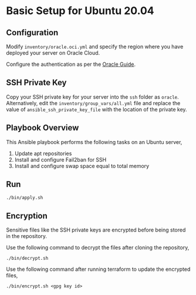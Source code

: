 # Basic Setup for Ubuntu 20.04

## Configuration

Modify `inventory/oracle.oci.yml` and specify the region where you have deployed your server on Oracle Cloud.

Configure the authentication as per the [Oracle Guide](https://docs.oracle.com/en-us/iaas/Content/API/Concepts/sdkconfig.htm#SDK_and_CLI_Configuration_File).

## SSH Private Key

Copy your SSH private key for your server into the `ssh` folder as `oracle`. Alternatively, edit the `inventory/group_vars/all.yml` file and replace the value of `ansible_ssh_private_key_file` with the location of the private key.

## Playbook Overview

This Ansible playbook performs the following tasks on an Ubuntu server,

1. Update apt repositories
1. Install and configure Fail2ban for SSH
1. Install and configure swap space equal to total memory

## Run

```
./bin/apply.sh
```

## Encryption

Sensitive files like the SSH private keys are encrypted before being stored in the repository.

Use the following command to decrypt the files after cloning the repository,

```
./bin/decrypt.sh
```

Use the following command after running terraform to update the encrypted files,

```
./bin/encrypt.sh <gpg key id>
```
